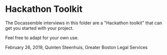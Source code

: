 # Hackathon Toolkit

The Docassemble interviews in this folder are a "Hackathon toolkit" that can get you started with your project.

Feel free to adapt for your own use.

February 26, 2019, Quinten Steenhuis, Greater Boston Legal Services
